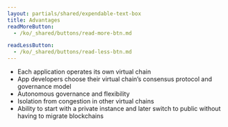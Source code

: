 ```yaml
---
layout: partials/shared/expendable-text-box
title: Advantages
readMoreButton:
  - /ko/_shared/buttons/read-more-btn.md

readLessButton:
  - /ko/_shared/buttons/read-less-btn.md
---
```


- Each application operates its own virtual chain
- App developers choose their virtual chain’s consensus protocol and governance model
- Autonomous governance and flexibility
- Isolation from congestion in other virtual chains
- Ability to start with a private instance and later switch to public without having to migrate blockchains
